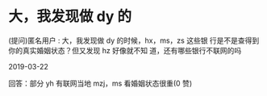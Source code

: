 # 大，我发现做 dy 的

(提问)匿名用户 : 大，我发现做 dy 的时候，hx，ms，zs 这些银 行是不是查得到你的真实婚姻状态？但又发现 hz 好像就不知 道，还有哪些银行不联网的吗

2019-03-22

回答：部分 yh 有联网当地 mzj，ms 看婚姻状态很重(0 赞)